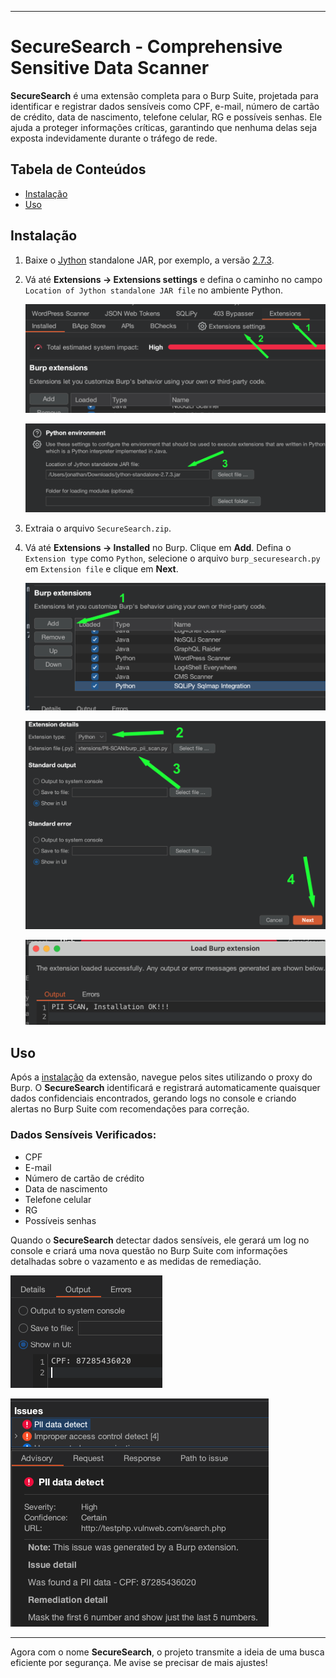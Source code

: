 

---

# **SecureSearch** - Comprehensive Sensitive Data Scanner

**SecureSearch** é uma extensão completa para o Burp Suite, projetada para identificar e registrar dados sensíveis como CPF, e-mail, número de cartão de crédito, data de nascimento, telefone celular, RG e possíveis senhas. Ele ajuda a proteger informações críticas, garantindo que nenhuma delas seja exposta indevidamente durante o tráfego de rede.

## Tabela de Conteúdos

- [Instalação](#instalação)
- [Uso](#uso)

## Instalação

1. Baixe o [Jython](https://www.jython.org/download) standalone JAR, por exemplo, a versão [2.7.3](https://repo1.maven.org/maven2/org/python/jython-standalone/2.7.3/jython-standalone-2.7.3.jar).
2. Vá até **Extensions -> Extensions settings** e defina o caminho no campo `Location of Jython standalone JAR file` no ambiente Python.

   ![Instalar Jython](images/install_jython.png)

   ![Ambiente Python](images/python_env.png)

3. Extraia o arquivo `SecureSearch.zip`.
4. Vá até **Extensions -> Installed** no Burp. Clique em **Add**. Defina o `Extension type` como `Python`, selecione o arquivo `burp_securesearch.py` em `Extension file` e clique em **Next**.

   ![Adicionar Extensão 1](images/add_extension1.png)

   ![Adicionar Extensão 2](images/add_extension2.png)

   ![Adicionar Extensão 3](images/add_extension3.png)

## Uso

Após a [instalação](#instalação) da extensão, navegue pelos sites utilizando o proxy do Burp. O **SecureSearch** identificará e registrará automaticamente quaisquer dados confidenciais encontrados, gerando logs no console e criando alertas no Burp Suite com recomendações para correção.

### Dados Sensíveis Verificados:
- CPF
- E-mail
- Número de cartão de crédito
- Data de nascimento
- Telefone celular
- RG
- Possíveis senhas

Quando o **SecureSearch** detectar dados sensíveis, ele gerará um log no console e criará uma nova questão no Burp Suite com informações detalhadas sobre o vazamento e as medidas de remediação.

![Log de Dados Vazados](images/pii_log.png)

![Questão de Dados Vazados](images/pii_issue.png)

---

Agora com o nome **SecureSearch**, o projeto transmite a ideia de uma busca eficiente por segurança. Me avise se precisar de mais ajustes!